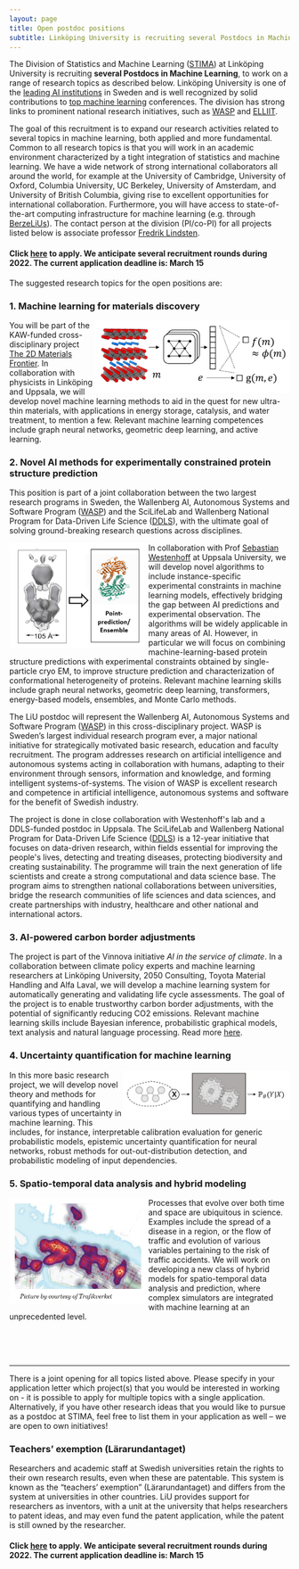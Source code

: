 ```yaml
---
layout: page
title: Open postdoc positions
subtitle: Linköping University is recruiting several Postdocs in Machine Learning 
---
```


The Division of Statistics and Machine Learning ([STIMA](https://liu.se/en/organisation/liu/ida/stima)) at Linköping University is recruiting **several Postdocs in Machine Learning**, to work on a range of research topics as described below. Linköping University is one of the [leading AI institutions](https://liu.se/en/news-item/liu-i-topp-inom-ai) in Sweden and is well recognized by solid contributions to [top machine learning](https://liu.se/en/news-item/de-ar-topp-36-i-varlden-inom-maskininlarning) conferences. The division has strong links to prominent national research initiatives, such as [WASP](https://wasp-sweden.org/) and [ELLIIT](https://elliit.se/).

The goal of this recruitment is to expand our research activities related to several topics in machine learning, both applied and more fundamental. Common to all research topics is that you will work in an academic environment characterized by a tight integration of statistics and machine learning. We have a wide network of strong international collaborators all around the world, for example at the University of Cambridge, University of Oxford, Columbia University, UC Berkeley, University of Amsterdam, and University of British Columbia, giving rise to excellent opportunities for international collaboration. Furthermore, you will have access to state-of-the-art computing infrastructure for machine learning (e.g. through [BerzeLiUs](https://liu.se/en/news-item/sveriges-snabbaste-superdator-for-ai-ar-invigd)). The contact person at the division (PI/co-PI) for all projects listed below is associate professor [Fredrik Lindsten](https://lindsten.netlify.app/).

#### Click [here](https://liu.se/en/work-at-liu/vacancies?rmpage=job&rmjob=18429&rmlang=UK) to apply. We anticipate several recruitment rounds during 2022. The current application deadline is: March 15 ####


The suggested research topics for the open positions are:

### 1.	Machine learning for materials discovery ###
<img align="right" src="/img/material.png" width="350px"/>

You will be part of the KAW-funded cross-disciplinary project [The 2D Materials Frontier](https://kaw.wallenberg.org/en/research/seeking-formula-ultrathin-materials). In collaboration with physicists in Linköping and Uppsala, we will develop novel machine learning methods to aid in the quest for new ultra-thin materials, with applications in energy storage, catalysis, and water treatment, to mention a few. Relevant machine learning competences include graph neural networks, geometric deep learning, and active learning. 

### 2.	Novel AI methods for experimentally constrained protein structure prediction ###
This position is part of a joint collaboration between the two largest research programs in Sweden, the Wallenberg AI, Autonomous Systems and Software Program ([WASP](https://wasp-sweden.org/)) and the SciLifeLab and Wallenberg National Program for Data-Driven Life Science ([DDLS](https://www.scilifelab.se/data-driven/)), with the ultimate goal of solving ground-breaking research questions across disciplines.

<img align="left" src="/img/protein.png" width="250px"/>

In collaboration with Prof [Sebastian Westenhoff](http://www.westenhofflab.net/) at Uppsala University, we will develop novel algorithms to include instance-specific experimental constraints in machine learning models, effectively bridging the gap between AI predictions and experimental observation. The algorithms will be widely applicable in many areas of AI. However, in particular we will focus on combining machine-learning-based protein structure predictions with experimental constraints obtained by single-particle cryo EM, to improve structure prediction and characterization of conformational heterogeneity of proteins.
Relevant machine learning skills include graph neural networks, geometric deep learning, transformers, energy-based models, ensembles, and Monte Carlo methods.

The LiU postdoc will represent the Wallenberg AI, Autonomous Systems and Software Program ([WASP](https://wasp-sweden.org/)) in this cross-disciplinary project. WASP is Sweden’s largest individual research program ever, a major national initiative for strategically motivated basic research, education and faculty recruitment. The program addresses research on artificial intelligence and autonomous systems acting in collaboration with humans, adapting to their environment through sensors, information and knowledge, and forming intelligent systems-of-systems. The vision of WASP is excellent research and competence in artificial intelligence, autonomous systems and software for the benefit of Swedish industry. 

The project is done in close collaboration with Westenhoff's lab and a DDLS-funded postdoc in Uppsala. The SciLifeLab and Wallenberg National Program for Data-Driven Life Science ([DDLS](https://www.scilifelab.se/data-driven)) is a 12-year initiative that focuses on data-driven research, within fields essential for improving the people's lives, detecting and treating diseases, protecting biodiversity and creating sustainability. The programme will train the next generation of life scientists and create a strong computational and data science base. The program aims to strengthen national collaborations between universities, bridge the research communities of life sciences and data sciences, and create partnerships with industry, healthcare and other national and international actors.

### 3.	AI-powered carbon border adjustments ###
The project is part of the Vinnova initiative *AI in the service of climate*. In a collaboration between climate policy experts and machine learning researchers at Linköping University, 2050 Consulting, Toyota Material Handling and Alfa Laval, we will develop a machine learning system for automatically generating and validating life cycle assessments. The goal of the project is to enable trustworthy carbon border adjustments, with the potential of significantly reducing CO2 emissions. Relevant machine learning skills include Bayesian inference, probabilistic graphical models, text analysis and natural language processing. Read more [here](https://2050.se/forskning-och-innovation/ai-powered-carbon-border-adjustments/).

### 4.	Uncertainty quantification for machine learning ###

<img align="right" src="/img/uq.png" width="300px"/>

In this more basic research project, we will develop novel theory and methods for quantifying and handling various types of uncertainty in machine learning. This includes, for instance, interpretable calibration evaluation for generic probabilistic models, epistemic uncertainty quantification for neural networks, robust methods for out-out-distribution detection, and probabilistic modeling of input dependencies. 


### 5.	Spatio-temporal data analysis and hybrid modeling ###

<img align="left" src="/img/traffic.png" width="250px"/>

Processes that evolve over both time and space are ubiquitous in science. Examples include the spread of a disease in a region, or the flow of traffic and evolution of various variables pertaining to the risk of traffic accidents. We will work on developing a new class of hybrid models for spatio-temporal data analysis and prediction, where complex simulators are integrated with machine learning at an unprecedented level. 

<br><br><br>
<hr>

There is a joint opening for all topics listed above. Please specify in your application letter which project(s) that you would be interested in working on - it is possible to apply for multiple topics with a single application. Alternatively, if you have other research ideas that you would like to pursue as a postdoc at STIMA, feel free to list them in your application as well – we are open to own initiatives! 

### Teachers’ exemption (Lärarundantaget) ###
Researchers and academic staff at Swedish universities retain the rights to their own research results, even when these are patentable. This system is known as the “teachers’ exemption” (Lärarundantaget) and differs from the system at universities in other countries.
LiU provides support for researchers as inventors, with a unit at the university that helps researchers to patent ideas, and may even fund the patent application, while the patent is still owned by the researcher.

#### Click [here](https://liu.se/en/work-at-liu/vacancies?rmpage=job&rmjob=18429&rmlang=UK) to apply. We anticipate several recruitment rounds during 2022. The current application deadline is: March 15 ####




